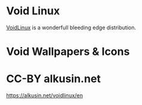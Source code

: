 # Void Linux

[VoidLinux](https://voidlinux.org/) is a wonderfull bleeding edge distribution.

# Void Wallpapers & Icons

# CC-BY alkusin.net
https://alkusin.net/voidlinux/en
